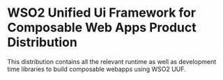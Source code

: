 # WSO2 Unified Ui Framework for Composable Web Apps Product Distribution

This distribution contains all the relevant runtime as well as development time libraries to build composable
webapps using WSO2 UUF.